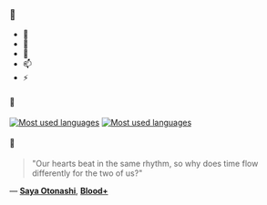 ### 👋

- 🔭
- 🌱
- 💬
- 📫
- ⚡

#### 🧏

[![Most used languages](https://github-readme-stats-aynah.vercel.app/api/top-langs/?username=aynh&theme=solarized-dark&langs_count=6&layout=compact&hide_title=true)](https://github.com/anuraghazra/github-readme-stats#gh-dark-mode-only)
[![Most used languages](https://github-readme-stats-aynah.vercel.app/api/top-langs/?username=aynh&theme=solarized-light&langs_count=6&layout=compact&hide_title=true)](https://github.com/anuraghazra/github-readme-stats#gh-light-mode-only)

#### 💬

> "Our hearts beat in the same rhythm, so why does time flow differently for the two of us?"

&mdash; [**Saya Otonashi**](https://myanimelist.net/character.php?q=Saya%20Otonashi&cat=character), [**Blood+**](https://myanimelist.net/search/all?q=Blood%2B&cat=all)
